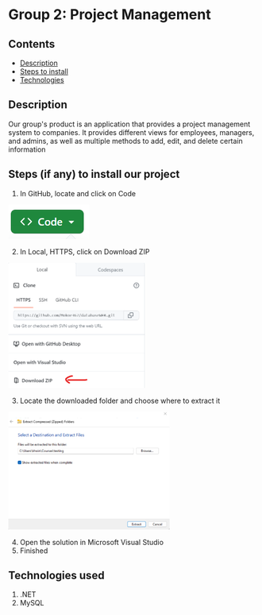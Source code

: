 # Group 2: Project Management
[comment]: <> (group 2 project management readMe)

## Contents
- [Description](#Description)
- [Steps to install](#Steps-if-any-to-install-our-project)
- [Technologies](#Technologies-used)

## Description
Our group's product is an application that provides a project management system to companies. It provides different views for employees, managers, and admins, as well as multiple methods to add, edit, and delete certain information


## Steps (if any) to install our project
1. In GitHub, locate and click on Code <br />
<img src="https://github.com/Mokoe367/databaseWEB/blob/main/CompanyProject/wwwroot/images/step_1.png?raw=true" >

2. In Local, HTTPS, click on Download ZIP <br />
<img src="https://github.com/Mokoe367/databaseWEB/blob/main/CompanyProject/wwwroot/images/step_2.png?raw=true" length="275" width="275">

3. Locate the downloaded folder and choose where to extract it <br />
<img src="https://github.com/Mokoe367/databaseWEB/blob/main/CompanyProject/wwwroot/images/step_3.png?raw=true" length="325" width="325">

4. Open the solution in Microsoft Visual Studio <br />
5. Finished

## Technologies used
1. .NET 
2. MySQL 




